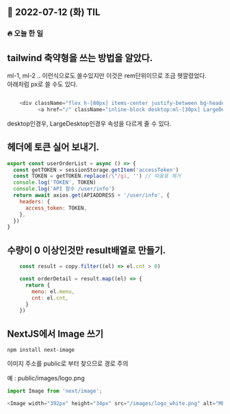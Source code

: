 ## 📆 2022-07-12 (화) TIL

### 🔥 오늘 한 일 <br>

## tailwind 축약형을 쓰는 방법을 알았다.

ml-1, ml-2 .. 이런식으로도 쓸수있지만 이것은 rem단위이므로 조금 헷깔렸었다.  
아래처럼 px로 쓸 수도 있다.  

```js

    <div className="flex h-[80px] items-center justify-between bg-header-blackbg py-8">
          <a href="/" className="inline-block desktop:ml-[30px] LargeDesktop:ml-[50px]">

```

desktop인경우, LargeDesktop인경우 속성을 다르게 줄 수 있다. 


## 헤더에 토큰 실어 보내기.

```js
export const userOrderList = async () => {
  const getTOKEN = sessionStorage.getItem('accessToken')
  const TOKEN = getTOKEN.replace(/\"/gi, '') // 따옴표 제거
  console.log('TOKEN', TOKEN)
  console.log('API 함수 /user/info')
  return await axios.get(APIADDRESS + '/user/info', {
    headers: {
      access_token: TOKEN,
    },
  })
}
```


## 수량이 0 이상인것만 result배열로 만들기. 

```js
    const result = copy.filter((el) => el.cnt > 0)
```

```js
    const orderDetail = result.map((el) => {
      return {
        menu: el.menu,
        cnt: el.cnt,
      }
    })

```

## NextJS에서 Image 쓰기 

```npm install next-image```

이미지 주소를 public로 부터 찾으므로 경로 주의 

예 : public/images/logo.png 

```js
import Image from 'next/image';

<Image width="392px" height="34px" src="/images/logo_white.png" alt="MEDICALIP LOGO" />

```
